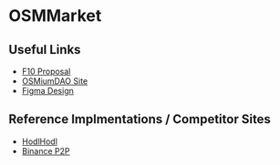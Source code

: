 # OSMMarket

## Useful Links

- [F10 Proposal](https://cardano.ideascale.com/c/idea/105030)
- [OSMiumDAO Site](https://osmiumdao.io/)
- [Figma Design]()

## Reference Implmentations / Competitor Sites

- [HodlHodl](https://hodlhodl.com/?filters%5Bcurrency_code%5D=EUR)
- [Binance P2P](https://p2p.binance.com/en/trade/all-payments/USDT?fiat=EUR)

